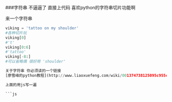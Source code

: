 ###字符串
不逼逼了 直接上代码 喜欢python的字符串切片功能啊


来一个字符串
```python
viking = 'tattoo on my shoulder'
#各种切片玩
viking[0]
#'t'
viking[0:6]
#'tattoo'
viking[-8:]
#可以省略偶 很好用 'shoulder'

关于字符串 你必须读的一个链接 
[廖雪峰的python教程](http://www.liaoxuefeng.com/wiki/001374738125095c955c1e6d8bb493182103fac9270762a000/001386819196283586a37629844456ca7e5a7faa9b94ee8000)

上面的用js写一遍

```js

```
